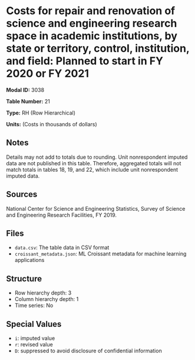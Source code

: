 # Costs for repair and renovation of science and engineering research space in academic institutions, by state or territory, control, institution, and field: Planned to start in FY 2020 or FY 2021

**Modal ID:** 3038

**Table Number:** 21

**Type:** RH (Row Hierarchical)

**Units:** (Costs in thousands of dollars)

## Notes

Details may not add to totals due to rounding. Unit nonrespondent imputed data are not published in this table. Therefore, aggregated totals will not match totals in tables 18, 19, and 22, which include unit nonrespondent imputed data.

## Sources

National Center for Science and Engineering Statistics, Survey of Science and Engineering Research Facilities, FY 2019.

## Files

- `data.csv`: The table data in CSV format
- `croissant_metadata.json`: ML Croissant metadata for machine learning applications

## Structure

- Row hierarchy depth: 3
- Column hierarchy depth: 1
- Time series: No

## Special Values

- `i`: imputed value
- `r`: revised value
- `D`: suppressed to avoid disclosure of confidential information
